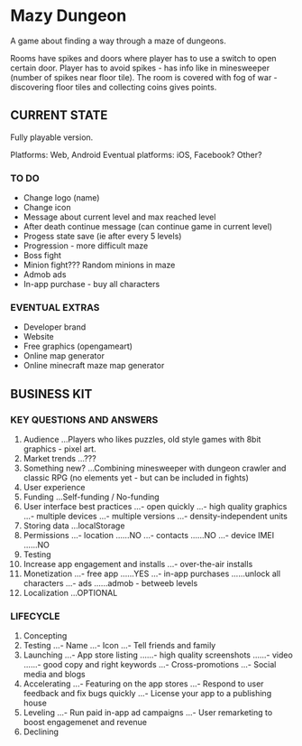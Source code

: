 Mazy Dungeon
==========

A game about finding a way through a maze of dungeons.

Rooms have spikes and doors where player has to use a switch to open certain door. Player has to avoid spikes - has info like in minesweeper (number of spikes near floor tile). The room is covered with fog of war - discovering floor tiles and collecting coins gives points.

CURRENT STATE
-------------
Fully playable version.

Platforms: Web, Android
Eventual platforms:  iOS, Facebook? Other?

### TO DO
- Change logo (name)
- Change icon
- Message about current level and max reached level
- After death continue message (can continue game in current level)
- Progess state save (ie after every 5 levels)
- Progression - more difficult maze
- Boss fight
- Minion fight??? Random minions in maze
- Admob ads
- In-app purchase - buy all characters
        
### EVENTUAL EXTRAS
- Developer brand
- Website
- Free graphics (opengameart)
- Online map generator
- Online minecraft maze map generator

BUSINESS KIT
------------
### KEY QUESTIONS AND ANSWERS

1. Audience
...Players who likes puzzles, old style games with 8bit graphics - pixel art.
2. Market trends
...???
3. Something new?
...Combining minesweeper with dungeon crawler and classic RPG (no elements yet - but can be included in fights)
4. User experience
5. Funding
...Self-funding / No-funding
6. User interface best practices
...- open quickly
...- high quality graphics
...- multiple devices
...- multiple versions
...- density-independent units
7. Storing data
...localStorage
8. Permissions
...- location
......NO
...- contacts
......NO
...- device IMEI
......NO
9. Testing
10. Increase app engagement and installs
...- over-the-air installs
11. Monetization
...- free app
......YES
...- in-app purchases
......unlock all characters
...- ads
......admob - betweeb levels
12. Localization
...OPTIONAL

### LIFECYCLE
1. Concepting
2. Testing
...- Name
...- Icon
...- Tell friends and family
3. Launching
...- App store listing
......- high quality screenshots
......- video
......- good copy and right keywords
...- Cross-promotions
...- Social media and blogs
4. Accelerating
...- Featuring on the app stores
...- Respond to user feedback and fix bugs quickly
...- License your app to a publishing house
5. Leveling
...- Run paid in-app ad campaigns
...- User remarketing to boost engagemenet and revenue
6. Declining
